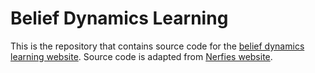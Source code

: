 # Belief Dynamics Learning

This is the repository that contains source code for the [belief dynamics learning website](https://seungbinjoo.github.io/bdl/). Source code is adapted from [Nerfies website](https://nerfies.github.io).
